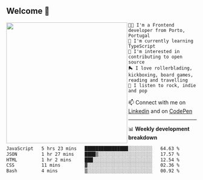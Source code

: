 ## Welcome 👋

<img align="left" src="https://github.com/saraiovieira/saraiovieira/assets/74243584/32f0e061-fcbb-45fe-8361-571943f17664" width="320"/>

```
👩‍💻 I'm a Frontend developer from Porto, Portugal
🌱 I'm currently learning TypeScript
🚩 I'm interested in contributing to open source
🛼 I love rollerblading, kickboxing, board games, reading and travelling
🎵 I listen to rock, indie and pop
```
📫 Connect with me on [Linkedin](https://www.linkedin.com/in/sara-vieira-frontend-developer/) and on [CodePen](https://codepen.io/saraiovieira)

-------

📊 **Weekly development breakdown**

<!--START_SECTION:waka-->

```txt
JavaScript   5 hrs 23 mins   ████████████████░░░░░░░░░   64.63 %
JSON         1 hr 27 mins    ████▒░░░░░░░░░░░░░░░░░░░░   17.57 %
HTML         1 hr 2 mins     ███░░░░░░░░░░░░░░░░░░░░░░   12.54 %
CSS          11 mins         ▓░░░░░░░░░░░░░░░░░░░░░░░░   02.36 %
Bash         4 mins          ▒░░░░░░░░░░░░░░░░░░░░░░░░   00.92 %
```

<!--END_SECTION:waka-->
